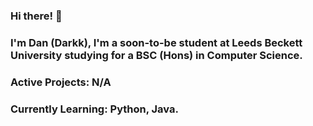 ### Hi there! 👋

<!--
**DarkkGH/DarkkGH** is a ✨ _special_ ✨ repository because its `README.md` (this file) appears on your GitHub profile.

Here are some ideas to get you started:

- 🔭 I’m currently working on ...
- 🌱 I’m currently learning ...
- 👯 I’m looking to collaborate on ...
- 🤔 I’m looking for help with ...
- 💬 Ask me about ...
- 📫 How to reach me: ...
- 😄 Pronouns: ...
- ⚡ Fun fact: ...
-->

### I'm Dan (Darkk), I'm a soon-to-be student at Leeds Beckett University studying for a BSC (Hons) in Computer Science.

### Active Projects: N/A

### Currently Learning: Python, Java.
